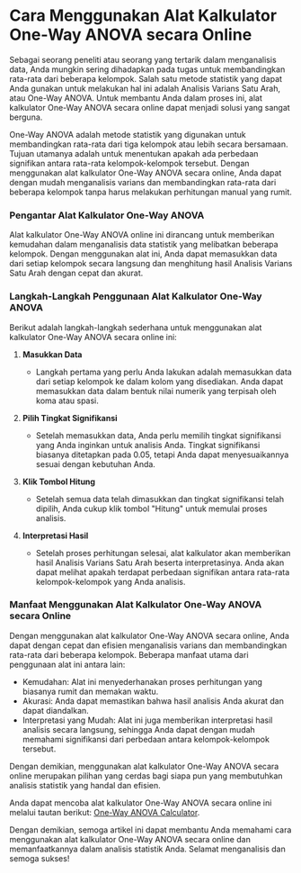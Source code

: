 Cara Menggunakan Alat Kalkulator One-Way ANOVA secara Online
============================================================

Sebagai seorang peneliti atau seorang yang tertarik dalam menganalisis data, Anda mungkin sering dihadapkan pada tugas untuk membandingkan rata-rata dari beberapa kelompok. Salah satu metode statistik yang dapat Anda gunakan untuk melakukan hal ini adalah Analisis Varians Satu Arah, atau One-Way ANOVA. Untuk membantu Anda dalam proses ini, alat kalkulator One-Way ANOVA secara online dapat menjadi solusi yang sangat berguna.

One-Way ANOVA adalah metode statistik yang digunakan untuk membandingkan rata-rata dari tiga kelompok atau lebih secara bersamaan. Tujuan utamanya adalah untuk menentukan apakah ada perbedaan signifikan antara rata-rata kelompok-kelompok tersebut. Dengan menggunakan alat kalkulator One-Way ANOVA secara online, Anda dapat dengan mudah menganalisis varians dan membandingkan rata-rata dari beberapa kelompok tanpa harus melakukan perhitungan manual yang rumit.

### Pengantar Alat Kalkulator One-Way ANOVA

Alat kalkulator One-Way ANOVA online ini dirancang untuk memberikan kemudahan dalam menganalisis data statistik yang melibatkan beberapa kelompok. Dengan menggunakan alat ini, Anda dapat memasukkan data dari setiap kelompok secara langsung dan menghitung hasil Analisis Varians Satu Arah dengan cepat dan akurat.

### Langkah-Langkah Penggunaan Alat Kalkulator One-Way ANOVA

Berikut adalah langkah-langkah sederhana untuk menggunakan alat kalkulator One-Way ANOVA secara online ini:

1. **Masukkan Data**
    
    
    - Langkah pertama yang perlu Anda lakukan adalah memasukkan data dari setiap kelompok ke dalam kolom yang disediakan. Anda dapat memasukkan data dalam bentuk nilai numerik yang terpisah oleh koma atau spasi.
2. **Pilih Tingkat Signifikansi**
    
    
    - Setelah memasukkan data, Anda perlu memilih tingkat signifikansi yang Anda inginkan untuk analisis Anda. Tingkat signifikansi biasanya ditetapkan pada 0.05, tetapi Anda dapat menyesuaikannya sesuai dengan kebutuhan Anda.
3. **Klik Tombol Hitung**
    
    
    - Setelah semua data telah dimasukkan dan tingkat signifikansi telah dipilih, Anda cukup klik tombol "Hitung" untuk memulai proses analisis.
4. **Interpretasi Hasil**
    
    
    - Setelah proses perhitungan selesai, alat kalkulator akan memberikan hasil Analisis Varians Satu Arah beserta interpretasinya. Anda akan dapat melihat apakah terdapat perbedaan signifikan antara rata-rata kelompok-kelompok yang Anda analisis.

### Manfaat Menggunakan Alat Kalkulator One-Way ANOVA secara Online

Dengan menggunakan alat kalkulator One-Way ANOVA secara online, Anda dapat dengan cepat dan efisien menganalisis varians dan membandingkan rata-rata dari beberapa kelompok. Beberapa manfaat utama dari penggunaan alat ini antara lain:

- Kemudahan: Alat ini menyederhanakan proses perhitungan yang biasanya rumit dan memakan waktu.
- Akurasi: Anda dapat memastikan bahwa hasil analisis Anda akurat dan dapat diandalkan.
- Interpretasi yang Mudah: Alat ini juga memberikan interpretasi hasil analisis secara langsung, sehingga Anda dapat dengan mudah memahami signifikansi dari perbedaan antara kelompok-kelompok tersebut.

Dengan demikian, menggunakan alat kalkulator One-Way ANOVA secara online merupakan pilihan yang cerdas bagi siapa pun yang membutuhkan analisis statistik yang handal dan efisien.

Anda dapat mencoba alat kalkulator One-Way ANOVA secara online ini melalui tautan berikut: [One-Way ANOVA Calculator](https://www.onlinecalculatorsfree.com/id/math/one-way-anova-calculator.html).

Dengan demikian, semoga artikel ini dapat membantu Anda memahami cara menggunakan alat kalkulator One-Way ANOVA secara online dan memanfaatkannya dalam analisis statistik Anda. Selamat menganalisis dan semoga sukses!